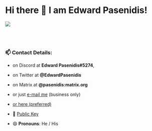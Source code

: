 # Hi there 👋 I am Edward Pasenidis!

<a href="https://github.com/pasenidis?tab=repositories">
  <img align="left" src="https://readme.edpasenidis.tech/api?username=pasenidis&show_icons=true&theme=merko"/>
</a>
<br>

<br></br>

### 📫 **Contact Details:**
  - on Discord at **Edward Pasenidis#5274**,
  - on Twitter at **@EdwardPasenidis**
  - on Matrix at **@pasenidis:matrix.org**
  - or just [e-mail me](mailto:me@edpasenidis.tech) (business only)
  - [or here (preferred)](mailto:edikpasenidis@gmail.com)
  
 - 🔑 [Public Key](https://github.com/pasenidis.keys)
  
- 😄 **Pronouns**: He / His
